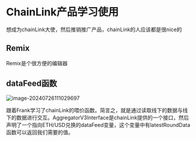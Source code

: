 # ChainLink产品学习使用

想成为chainLink大使，然后推销推广产品，chainLink的人应该都是很nice的

## Remix

Remix是个很方便的编辑器

## dataFeed函数

![image-20240726111029697](C:\Users\sunyi\AppData\Roaming\Typora\typora-user-images\image-20240726111029697.png)

跟着Frank学习了chainLink的喂价函数。简言之，就是通过读取线下的数据与线下的数据进行交互。AggregatorV3Interface是chainLink提供的一个接口，然后声明了一个指向ETH/USD兑换的dataFeed变量，这个变量中有latestRoundData函数可以返回我们需要的值。

